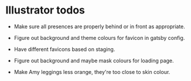# Illustrator todos
* Make sure all presences are properly behind or in front as appropriate.

* Figure out background and theme colours for favicon in gatsby config.
* Have different favicons based on staging.

* Figure out background and maybe mask colours for loading page.
* Make Amy leggings less orange, they're too close to skin colour.